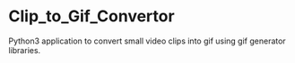 # Clip_to_Gif_Convertor
Python3 application to convert small video clips into gif using gif generator libraries. 
